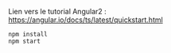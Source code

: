 Lien vers le tutorial Angular2 : https://angular.io/docs/ts/latest/quickstart.html

```
npm install
npm start
```
